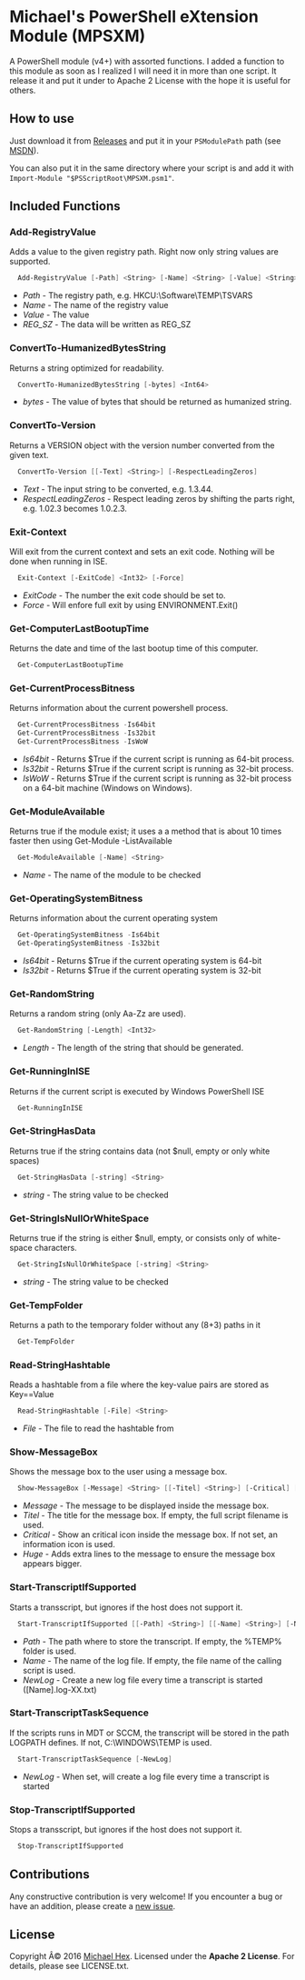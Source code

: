 # Michael's PowerShell eXtension Module (MPSXM)
A PowerShell module (v4+) with assorted functions. I added a function to this module as soon as I realized I will need it in more than one script. It release it and put it under to Apache 2 License with the hope it is useful for others.

## How to use ##

Just download it from [Releases](/releases/latest) and put it in your ```PSModulePath``` path (see [MSDN](https://msdn.microsoft.com/en-us/library/dd878350(v=vs.85).aspx)). 

You can also put it in the same directory where your script is and add it with ```Import-Module "$PSScriptRoot\MPSXM.psm1"```. 


## Included Functions
<!---------------------------------- START HERE ---------------------------------->
<!---------------------------------- START HERE ---------------------------------->
<!---------------------------------- START HERE ---------------------------------->



### Add-RegistryValue ###
Adds a value to the given registry path. Right now only string values are supported.
```powershell
  Add-RegistryValue [-Path] <String> [-Name] <String> [-Value] <String> -REG_SZ 
```
 
- *Path* - The registry path, e.g. HKCU:\Software\TEMP\TSVARS
- *Name* - The name of the registry value
- *Value* - The value
- *REG_SZ* - The data will be written as REG_SZ
 
### ConvertTo-HumanizedBytesString ###
Returns a string optimized for readability.
```powershell
  ConvertTo-HumanizedBytesString [-bytes] <Int64> 
```
 
- *bytes* - The value of bytes that should be returned as humanized string.
 
### ConvertTo-Version ###
Returns a VERSION object with the version number converted from the given text.
```powershell
  ConvertTo-Version [[-Text] <String>] [-RespectLeadingZeros] 
```
 
- *Text* - The input string to be converted, e.g. 1.3.44.
- *RespectLeadingZeros* - Respect leading zeros by shifting the parts right, e.g. 1.02.3 becomes 1.0.2.3.
 
### Exit-Context ###
Will exit from the current context and sets an exit code. Nothing will be done when running in ISE.
```powershell
  Exit-Context [-ExitCode] <Int32> [-Force] 
```
 
- *ExitCode* - The number the exit code should be set to.
- *Force* - Will enfore full exit by using ENVIRONMENT.Exit()
 
### Get-ComputerLastBootupTime ###
Returns the date and time of the last bootup time of this computer.
```powershell
  Get-ComputerLastBootupTime 
```
 
 
### Get-CurrentProcessBitness ###
Returns information about the current powershell process.
```powershell
  Get-CurrentProcessBitness -Is64bit 
  Get-CurrentProcessBitness -Is32bit 
  Get-CurrentProcessBitness -IsWoW 
```
 
- *Is64bit* - Returns $True if the current script is running as 64-bit process.
- *Is32bit* - Returns $True if the current script is running as 32-bit process.
- *IsWoW* - Returns $True if the current script is running as 32-bit process on a 64-bit machine (Windows on Windows).
 
### Get-ModuleAvailable ###
Returns true if the module exist; it uses a a method that is about 10 times faster then using Get-Module -ListAvailable
```powershell
  Get-ModuleAvailable [-Name] <String> 
```
 
- *Name* - The name of the module to be checked
 
### Get-OperatingSystemBitness ###
Returns information about the current operating system
```powershell
  Get-OperatingSystemBitness -Is64bit 
  Get-OperatingSystemBitness -Is32bit 
```
 
- *Is64bit* - Returns $True if the current operating system is 64-bit
- *Is32bit* - Returns $True if the current operating system is 32-bit
 
### Get-RandomString ###
Returns a random string (only Aa-Zz are used).
```powershell
  Get-RandomString [-Length] <Int32> 
```
 
- *Length* - The length of the string that should be generated.
 
### Get-RunningInISE ###
Returns if the current script is executed by Windows PowerShell ISE
```powershell
  Get-RunningInISE 
```
 
 
### Get-StringHasData ###
Returns true if the string contains data (not $null, empty or only white spaces)
```powershell
  Get-StringHasData [-string] <String> 
```
 
- *string* - The string value to be checked
 
### Get-StringIsNullOrWhiteSpace ###
Returns true if the string is either $null, empty, or consists only of white-space characters.
```powershell
  Get-StringIsNullOrWhiteSpace [-string] <String> 
```
 
- *string* - The string value to be checked
 
### Get-TempFolder ###
Returns a path to the temporary folder without any (8+3) paths in it
```powershell
  Get-TempFolder 
```
 
 
### Read-StringHashtable ###
Reads a hashtable from a file where the key-value pairs are stored as Key==Value
```powershell
  Read-StringHashtable [-File] <String> 
```
 
- *File* - The file to read the hashtable from
 
### Show-MessageBox ###
Shows the message box to the user using a message box.
```powershell
  Show-MessageBox [-Message] <String> [[-Titel] <String>] [-Critical] [-Huge] 
```
 
- *Message* - The message to be displayed inside the message box.
- *Titel* - The title for the message box. If empty, the full script filename is used.
- *Critical* - Show an critical icon inside the message box. If not set, an information icon is used.
- *Huge* - Adds extra lines to the message to ensure the message box appears bigger.
 
### Start-TranscriptIfSupported ###
Starts a transscript, but ignores if the host does not support it.
```powershell
  Start-TranscriptIfSupported [[-Path] <String>] [[-Name] <String>] [-NewLog] 
```
 
- *Path* - The path where to store the transcript. If empty, the %TEMP% folder is used.
- *Name* - The name of the log file. If empty, the file name of the calling script is used.
- *NewLog* - Create a new log file every time a transcript is started ([Name].log-XX.txt)
 
### Start-TranscriptTaskSequence ###
If the scripts runs in MDT or SCCM, the transcript will be stored in the path LOGPATH defines. If not, C:\WINDOWS\TEMP is used.
```powershell
  Start-TranscriptTaskSequence [-NewLog] 
```
 
- *NewLog* - When set, will create a log file every time a transcript is started
 
### Stop-TranscriptIfSupported ###
Stops a transscript, but ignores if the host does not support it.
```powershell
  Stop-TranscriptIfSupported 
```


 
 
<!---------------------------------- STOP HERE ---------------------------------->
<!---------------------------------- STOP HERE ---------------------------------->
<!---------------------------------- STOP HERE ---------------------------------->

## Contributions
Any constructive contribution is very welcome! If you encounter a bug or have an addition, please create a [new issue](/issues/new).

## License
Copyright Â© 2016 [Michael Hex](http://www.texhex.info/). Licensed under the **Apache 2 License**. For details, please see LICENSE.txt.
